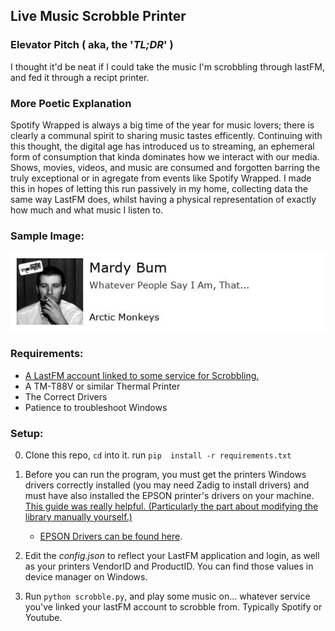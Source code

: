 ## Live Music Scrobble Printer

### Elevator Pitch ( aka, the '*TL;DR*' )

I thought it'd be neat if I could take the music I'm scrobbling through lastFM, and fed it through a recipt printer. 

### More Poetic Explanation

Spotify Wrapped is always a big time of the year for music lovers; there is clearly a communal spirit to sharing music tastes efficently. Continuing with this thought, the digital age has introduced us to streaming, an ephemeral form of consumption that kinda dominates how we interact with our media. Shows, movies, videos, and music are consumed and forgotten barring the truly exceptional or in agregate from events like Spotify Wrapped. I made this in hopes of letting this run passively in my home, collecting data the same way LastFM does, whilst having a physical representation of exactly how much and what music I listen to.

### Sample Image:
![Sample Entry](album_example.jpeg)

### Requirements:

- [A LastFM account linked to some service for Scrobbling.](https://www.last.fm/about/trackmymusic)
- A TM-T88V or similar Thermal Printer
- The Correct Drivers
- Patience to troubleshoot Windows

### Setup:
 
0) Clone this repo, `cd` into it. run `pip  install -r requirements.txt`

1) Before you can run the program, you must get the printers Windows drivers correctly installed (you may need Zadig to install drivers) and must have also installed the EPSON printer's drivers on your machine. [This guide was really helpful. (Particularly the part about modifying the library manually yourself.)](https://nyorikakar.medium.com/printing-with-python-and-epson-pos-printer-fbd17e127b6c)

    - [EPSON Drivers can be found here](https://epson.com/Support/Point-of-Sale/OmniLink-Printers/Epson-TM-T88VI-Series/s/SPT_C31CE94061?review-filter=Windows+10+64-bit).

2) Edit the *config.json* to reflect your LastFM application and login, as well as your printers VendorID and ProductID. You can find those values in device manager on Windows.

3) Run `python scrobble.py`, and play some music on... whatever service you've linked your lastFM account to scrobble from. Typically Spotify or Youtube.

